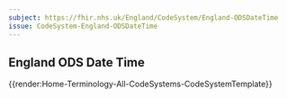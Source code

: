 ```yaml
---
subject: https://fhir.nhs.uk/England/CodeSystem/England-ODSDateTime
issue: CodeSystem-England-ODSDateTime
---
```

## England ODS Date Time


{{render:Home-Terminology-All-CodeSystems-CodeSystemTemplate}}
